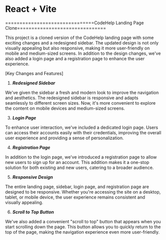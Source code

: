 
# React + Vite

===============================CodeHelp Landing Page Clone===============================

This project is a cloned version of the CodeHelp landing page with some exciting changes and a redesigned sidebar. The updated design is not only visually appealing but also responsive, making it more user-friendly on mobile and medium-sized screens. In addition to the design changes, we've also added a login page and a registration page to enhance the user experience.

[Key Changes and Features]

1. ___Redesigned Sidebar___

We've given the sidebar a fresh and modern look to improve the navigation and aesthetics. The redesigned sidebar is responsive and adapts seamlessly to different screen sizes. Now, it's more convenient to explore the content on mobile devices and medium-sized screens.

3. ___Login Page___

To enhance user interaction, we've included a dedicated login page. Users can access their accounts easily with their credentials, improving the overall user experience and providing a sense of personalization.

4. ___Registration Page___

In addition to the login page, we've introduced a registration page to allow new users to sign up for an account. This addition makes it a one-stop solution for both existing and new users, catering to a broader audience.

5. ___Responsive Design___

The entire landing page, sidebar, login page, and registration page are designed to be responsive. Whether you're accessing the site on a desktop, tablet, or mobile device, the user experience remains consistent and visually appealing.

6. ___Scroll to Top Button___

We've also added a convenient "scroll to top" button that appears when you start scrolling down the page. This button allows you to quickly return to the top of the page, making the navigation experience even more user-friendly.
